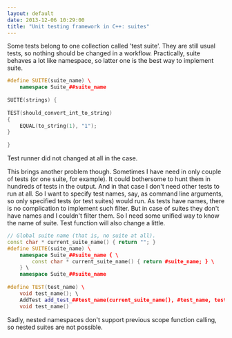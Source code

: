 ```yaml
---
layout: default
date: 2013-12-06 10:29:00
title: "Unit testing framework in C++: suites"
---
```

Some tests belong to one collection called 'test suite'. They are still usual tests, so nothing should be changed in a workflow. Practically, suite behaves a lot like namespace, so latter one is the best way to implement suite. 
    
```c++
#define SUITE(suite_name) \  
	namespace Suite_##suite_name  
  
SUITE(strings) {  
  
TEST(should_convert_int_to_string)  
{  
	EQUAL(to_string(1), "1");  
}  
  
}  
```
    
Test runner did not changed at all in the case.   
  
This brings another problem though. Sometimes I have need in only couple of tests (or one suite, for example). It could bothersome to hunt them in hundreds of tests in the output. And in that case I don't need other tests to run at all. So I want to specify test names, say, as command line arguments, so only specified tests (or test suites) would run. As tests have names, there is no complication to implement such filter. But in case of suites they don't have names and I couldn't filter them. So I need some unified way to know the name of suite. Test function will also change a little. 
    
```c++
// Global suite name (that is, no suite at all).  
const char * current_suite_name() { return ""; }  
#define SUITE(suite_name) \  
	namespace Suite_##suite_name { \  
		const char * current_suite_name() { return #suite_name; } \  
	} \  
	namespace Suite_##suite_name  
  
#define TEST(test_name) \  
	void test_name(); \  
	AddTest add_test_##test_name(current_suite_name(), #test_name, test_name); \  
	void test_name()  
```

Sadly, nested namespaces don't support previous scope function calling, so nested suites are not possible. 

